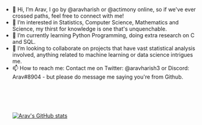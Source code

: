 - 👋 Hi, I’m Arav, I go by @aravharish or @actimony online, so if we've ever crossed paths, feel free to connect with me!
- 👀 I’m interested in Statistics, Computer Science, Mathematics and Science, my thirst for knowledge is one that's unquenchable.
- 🌱 I’m currently learning Python Programming, doing extra research on C and SQL.
- 💞️ I’m looking to collaborate on projects that have vast statistical analysis involved, anything related to machine learning or data science intrigues me.
- 📫 How to reach me:
Contact me on Twitter: @aravharish3
or Discord: Arav#8904 - but please do message me saying you're from Github.
<br></br>
<br></br>
<br></br>
[![Arav's GitHub stats](https://github-readme-stats.vercel.app/api?username=aravharish&show_icons=true&theme=transparent)](https://github.com/aravharish/github-readme-stats)

